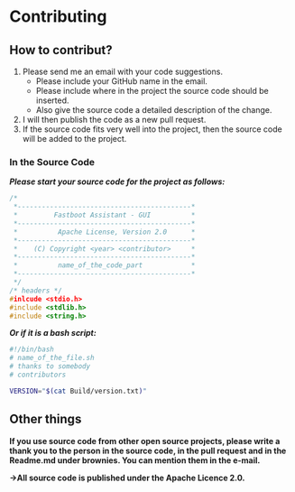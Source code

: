 # Contributing
## How to contribut?
1. Please send me an email with your code suggestions. 
    - Please include your GitHub name in the email.
    - Please include where in the project the source code should be inserted.
    - Also give the source code a detailed description of the change.
2. I will then publish the code as a new pull request.
3. If the source code fits very well into the project, then the source code will be added to the project.

### In the Source Code
***Please start your source code for the project as follows:***
```c
/*
 *-------------------------------------------*
 *         Fastboot Assistant - GUI          *
 *-------------------------------------------*
 *          Apache License, Version 2.0      *
 *-------------------------------------------*
 *    (C) Copyright <year> <contributor>     *
 *-------------------------------------------*
 *          name_of_the_code_part            *
 *-------------------------------------------*
 */
/* headers */
#inlcude <stdio.h>
#include <stdlib.h>
#include <string.h>
```
***Or if it is a bash script:***
```sh
#!/bin/bash
# name_of_the_file.sh
# thanks to somebody
# contributors

VERSION="$(cat Build/version.txt)"
```
## Other things
**If you use source code from other open source projects, please write a thank you to the person in the source code, in the pull request and in the Readme.md under brownies. 
You can mention them in the e-mail.**

**→All source code is published under the Apache Licence 2.0.**
